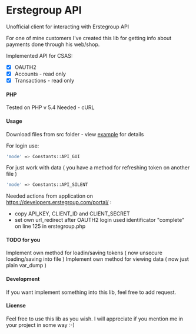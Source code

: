 Erstegroup API
================

Unofficial client for interacting with Erstegroup API

For one of mine customers I've created this lib for getting
info about payments done through his web/shop.

Implemented API for CSAS:

- [x] OAUTH2
- [x] Accounts - read only
- [x] Transactions - read only

#### PHP
Tested on PHP v 5.4
Needed - cURL

#### Usage
Download files from src folder - view [example](example/oauth2.php) for details

For login use:
``` bash
'mode' => Constants::API_GUI
```
For just work with data ( you have a method for refreshing token on another file )
``` bash
'mode' => Constants::API_SILENT
```
Needed actions from application on https://developers.erstegroup.com/portal/ :
- copy API_KEY, CLIENT_ID and CLIENT_SECRET
- set own url_redirect after OAUTH2 login 
  used identificator "complete" on line 125 in erstegroup.php

#### TODO for you
Implement own method for loadin/saving tokens ( now unsecure loading/saving into file )
Implement own method for viewing data ( now just plain var_dump )

#### Development
If you want implement something into this lib, feel free to add request.

#### License
Feel free to use this lib as you wish.
I will appreciate if you mention me in your project in some way :-)
